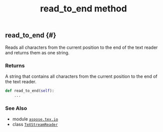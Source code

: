 ﻿---
title: read_to_end method
second_title: Aspose.TeX for Python via .NET API References
description: 
type: docs
weight: 50
url: /python-net/aspose.tex.io/texstreamreader/read_to_end/
is_root: false
---

## read_to_end {#}

Reads all characters from the current position to the end of the text reader and returns them as one string.


### Returns 


A string that contains all characters from the current position to the end of the text reader.


```python
def read_to_end(self):
    ...
```





### See Also
* module [`aspose.tex.io`](../../)
* class [`TeXStreamReader`](/tex/python-net/aspose.tex.io/texstreamreader)
